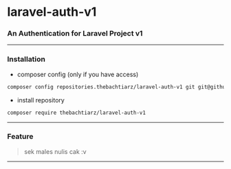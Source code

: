 # laravel-auth-v1
### An Authentication for Laravel Project v1

-------

### Installation
- composer config (only if you have access)
```bash
composer config repositories.thebachtiarz/laravel-auth-v1 git git@github.com:thebachtiarz/laravel-auth-v1.git
```

- install repository
```bash
composer require thebachtiarz/laravel-auth-v1
```

-------
### Feature

> sek males nulis cak :v
-------
